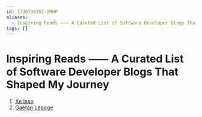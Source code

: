 ```yaml
---
id: 1730736352-ORHP
aliases:
  - Inspiring Reads ⸺ A Curated List of Software Developer Blogs That Shaped My Journey
tags: []
---
```


# Inspiring Reads ⸺ A Curated List of Software Developer Blogs That Shaped My Journey

1. [Xe Iaso](https://xeiaso.net/)
1. [Gaétan Lepage](https://glepage.com/)
